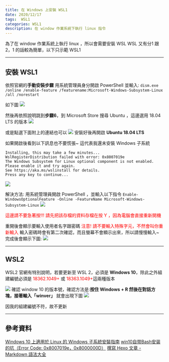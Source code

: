 ```yaml
---
title: 在 Windows 上安裝 WSL1
date: 2020/12/17
tags:  WSL1
categories: WSL1
description: 在 window 作業系統下執行 linux 指令
--- 
```


為了在 window 作業系統上執行 linux ，所以會需要安裝 WSL
WSL 又有分1 跟 2，1 的話較為簡單，以下只示範 WSL1
<!-- more -->
---
## 安裝 WSL1
依照官網的**手動安裝步驟**
用系統管理員身分開啟 PowerShell 並輸入:
`dism.exe /online /enable-feature /featurename:Microsoft-Windows-Subsystem-Linux /all /norestart`

如下圖
![](https://i.imgur.com/FgEeIdc.jpg)

然後再依照說明跳到**步驟6**，到 Microsoft Store 搜尋 Ubuntu ，這邊選用 18.04 LTS 的版本
![](https://i.imgur.com/VTHHBhF.jpg)

或是點選下面附上的連結也可以
![](https://i.imgur.com/aPlBSSk.png)
安裝好後再開啟 **Ubuntu 18.04 LTS**

如果開啟後看到以下訊息也不要慌張~
這代表我還未安裝 Windows 子系統
```
Installing, this may take a few minutes...
WslRegisterDistribution failed with error: 0x8007019e
The Windows Subsystem for Linux optional component is not enabled. Please enable it and try again.
See https://aka.ms/wslinstall for details.
Press any key to continue...
```
![](https://i.imgur.com/2H0A0Ww.png)

解決方法:
用系統管理員開啟 PowerShell ，並輸入以下指令
`Enable-WindowsOptionalFeature -Online -FeatureName Microsoft-Windows-Subsystem-Linux`
![](https://i.imgur.com/wVsWMYa.png)

<font color=#FF0000>這邊請不要急著按!!! 請先把該存檔的資料存檔在按 Y ，因為電腦會直接重新開機</font>

重開後會顯示要輸入使用者名字跟密碼
<font color=#FF0000>注意! 請不要輸入特殊字元，不然會叫你重新輸入</font>
輸入密碼時會有第二次確認，而且螢幕不會顯示出來，所以請慢慢輸入~
完成後會顯示下圖:
![](https://i.imgur.com/YMn39pB.png)

---
## WSL2
WSL2 官網有特別說明，若要更新至 WSL 2，必須是 **Windows 10**，除此之外組建編號必須是 <font color=#FF0000>18362.1049+</font> 或 <font color=#FF0000>18363.1049+</font>這兩種版本



![](https://i.imgur.com/4GsUaf3.png)
確認 window 10 的版本號，確認方法是:**按住 Windows + R 然後在對話方塊，接著輸入「winver」**
就會出現下圖
![](https://i.imgur.com/mKs4ll2.png)

因我的組建編號不符，故不更新

---
## 參考資料
[Windows 10 上適用於 Linux 的 Windows 子系統安裝指南](https://docs.microsoft.com/zh-tw/windows/wsl/install-win10)
[win10自带Bash安装的坑（Error Code: 0x8007019e，0x8000000D）](https://zhuanlan.zhihu.com/p/47541491)
[撰寫 Hexo 文章 - Markdown 語法大全](https://ed521.github.io/2019/08/hexo-markdown/)

